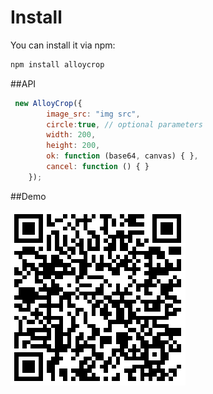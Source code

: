 # Install

You can install it via npm:

```html
npm install alloycrop
```


##API

```js
 new AlloyCrop({
        image_src: "img src",
        circle:true, // optional parameters
        width: 200,
        height: 200,
        ok: function (base64, canvas) { },
        cancel: function () { }
    });
```

##Demo

![alloy_crop.png](alloy_crop.png)